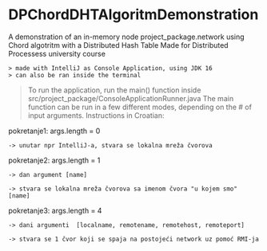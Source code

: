 # DPChordDHTAlgoritmDemonstration
 A demonstration of an in-memory node project_package.network using Chord algotritm with a Distributed Hash Table 
 Made for Distributed Processess university course
 
    > made with IntelliJ as Console Application, using JDK 16
    > can also be ran inside the terminal 

> To run the application, run the main() function inside src/project_package/ConsoleApplicationRunner.java
> The main function can be run in a few different modes, depending on the # of input arguments.
> Instructions in Croatian: 

pokretanje1: args.length = 0

    -> unutar npr IntelliJ-a, stvara se lokalna mreža čvorova

 pokretanje2: args.length = 1

    -> dan argument [name]

    -> stvara se lokalna mreža čvorova sa imenom čvora "u kojem smo" [name]

pokretanje3: args.length = 4

    -> dani argumenti  [localname, remotename, remotehost, remoteport]

    -> stvara se 1 čvor koji se spaja na postojeći network uz pomoć RMI-ja

